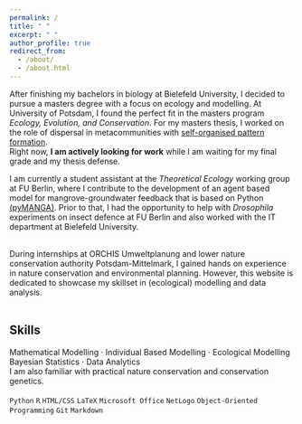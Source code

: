 ```yaml
---
permalink: /
title: " "
excerpt: " "
author_profile: true
redirect_from: 
  - /about/
  - /about.html
---
```


After finishing my bachelors in biology at Bielefeld University, I decided to pursue a masters degree with a focus on ecology and modelling. At University of Potsdam, I found the perfect fit in the masters program *Ecology, Evolution, and Conservation*. For my masters thesis, I worked on the role of dispersal in metacommunities with [self-organised pattern formation](https://www.nature.com/articles/s43588-022-00306-0).  
Right now, **I am actively looking for work** while I am waiting for my final grade and my thesis defense.
<br>

I am currently a student assistant at the *Theoretical Ecology* working group at FU Berlin, where I contribute to the development of an agent based model for mangrove-groundwater feedback that is based on Python [(pyMANGA)](https://pymanga.netlify.app/). Prior to that, I had the opportunity to help with *Drosophila* experiments on insect defence at FU Berlin and also worked with the IT department at Bielefeld University.   
<br>

During internships at ORCHIS Umweltplanung and lower nature conservation authority Potsdam-Mittelmark, I gained hands on experience in nature conservation and environmental planning. However, this website is dedicated to showcase my skillset in (ecological) modelling and data analysis.  
<br>

## Skills 

Mathematical Modelling $\cdot$ Individual Based Modelling $\cdot$ Ecological Modelling  
Bayesian Statistics $\cdot$ Data Analytics   
I am also familiar with practical nature conservation and conservation genetics.     
<br>
`Python` `R` `HTML/CSS` `LaTeX` `Microsoft Office` `NetLogo` `Object-Oriented Programming` `Git` `Markdown` 
